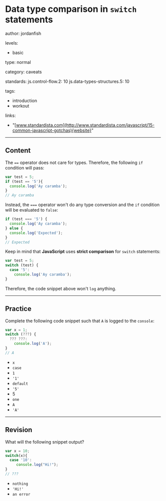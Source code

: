 # Data type comparison in `switch` statements
author: jordanfish

levels:

  - basic

type: normal

category: caveats

standards:
  js.control-flow.2: 10
  js.data-types-structures.5: 10

tags:
  - introduction
  - workout

links:

  - "[www.standardista.com](http://www.standardista.com/javascript/15-common-javascript-gotchas){website}"

---
## Content

The `==` operator does not care for types. Therefore, the following `if` condition will pass:

```js
var test = 5;
if (test == '5'){
  console.log('Ay caramba');  
}
// Ay caramba
```
Instead, the `===` operator won't do any type conversion and the `if` condition will be evaluated to `false`:
```js
if (test === '5') {
  console.log('Ay caramba');
} else {
  console.log('Expected');
}
// Expected
```
Keep in mind that **JavaScript** uses **strict comparison** for `switch` statements:
```js
var test = 5;
switch (test) {
  case '5':
    console.log('Ay caramba');
}
```

Therefore, the code snippet above won't `log` anything.

---
## Practice

Complete the following code snippet such that `A` is logged to the `console`:
```js
var x = 1;
switch (???) {
  ??? ???:
    console.log('A');
}
// A
```

* `x`
* `case`
* `1`
* `'1'`
* `default`
* `'5'`
* 5
* `one`
* `A`
* `'A'`

---
## Revision

What will the following snippet output?
```javascript
var x = 10;
switch(x){
  case '10':
     console.log("Hi!");
}
// ???
```
* `nothing`
* `'Hi!'`
* `an error`

